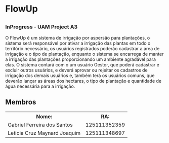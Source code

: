 # FlowUp

##
### InProgress - UAM Project A3
O FlowUp é um sistema de irrigação por aspersão para plantações, o sistema será responsável por ativar a irrigação das plantas em todo o território necessário, os usuários registrados poderão cadastrar a área de irrigação e o tipo de plantação, enquanto o sistema se encarrega de manter a irrigação das  plantações proporcionando um ambiente agradável para elas.
O sistema contará com o um usuário Gestor, que poderá cadastrar  e excluir outros usuários, e deverá aprovar ou rejeitar os cadastros de irrigação dos demais usuários e, também terá os usuários comuns, que deverão lançar as áreas dos hectares, o tipo de plantação e quantidade de água necessária para a irrigação.


## Membros
<table>
    <tr>
    <th>Nome: </th>
    <th>RA: </th>
    </tr>
    <tr>
    <td>Gabriel Ferreira dos Santos</td>
    <td>125111352359</td>
    </tr>
     <tr>
    <td>Leticia Cruz Maynard Joaquim</td>
    <td>125111348697</td>
    </tr>
</table>    


